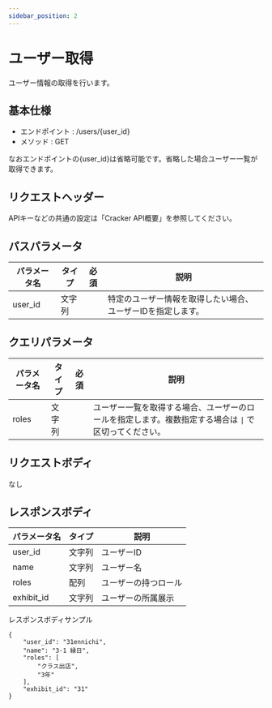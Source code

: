 ```yaml
---
sidebar_position: 2
---
```


# ユーザー取得
ユーザー情報の取得を行います。

## 基本仕様
- エンドポイント : /users/{user_id}
- メソッド : GET

なおエンドポイントの{user_id}は省略可能です。省略した場合ユーザー一覧が取得できます。

## リクエストヘッダー
APIキーなどの共通の設定は「Cracker API概要」を参照してください。

## パスパラメータ

|パラメータ名|タイプ|必須|説明|
|----|----|----|----|
|user_id|文字列||特定のユーザー情報を取得したい場合、ユーザーIDを指定します。|

## クエリパラメータ

|パラメータ名|タイプ|必須|説明|
|----|----|----|----|
|roles|文字列||ユーザー一覧を取得する場合、ユーザーのロールを指定します。複数指定する場合は `\|` で区切ってください。|

## リクエストボディ
なし

## レスポンスボディ

|パラメータ名|タイプ|説明|
|----|----|----|
|user_id|文字列|ユーザーID|
|name|文字列|ユーザー名|
|roles|配列|ユーザーの持つロール|
|exhibit_id|文字列|ユーザーの所属展示|

レスポンスボディサンプル
```
{
    "user_id": "31ennichi",
    "name": "3-1 縁日",
    "roles": [
        "クラス出店",
        "3年"
    ],
    "exhibit_id": "31"
}
```
